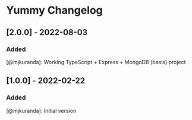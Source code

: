 # Yummy Changelog

## [2.0.0] - 2022-08-03

### Added

[@mjkuranda]: Working TypeScript + Express + MongoDB (basis) project

## [1.0.0] - 2022-02-22

### Added

[@mjkuranda]: Initial version
